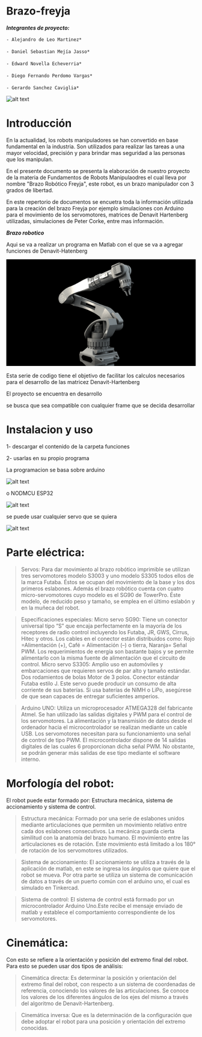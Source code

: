 # Brazo-freyja

***Integrantes de proyecto:***
```
- Alejandro de Leo Martinez*

- Daniel Sebastian Mejía Jasso*

- Edward Novella Echeverria*

- Diego Fernando Perdomo Vargas*

- Gerardo Sanchez Caviglia*
```
![alt text](https://github.com/Cerberus1100010/Brazo-freyja/blob/main/Imagenes/68747470733a2f2f37382e6d656469612e74756d626c722e636f6d2f61326231633631386139366263316137663835633064663063326265636262382f74756d626c725f6d726f776368334d496e317362617633626f315f3530302e676966.gif
)

# Introducción 
En la actualidad, los robots manipuladores se han convertido en base fundamental en la industria. Son utilizados para realizar las tareas a una mayor velocidad, precisión y para brindar mas seguridad a las personas que los manipulan.

En el presente documento se presenta la elaboración de nuestro proyecto de la materia de Fundamentos de Robots Manipulaodres el cual lleva por nombre "Brazo Robótico Freyja", este robot, es un brazo manipulador con 3 grados de libertad.

En este repertorio de documentos se encuetra toda la información utilizada para la creación del brazo Freyja por ejemplo simulaciones con Arduino para el movimiento de los servomotores, matrices de Denavit Hartenberg utilizadas, simulaciones de Peter Corke, entre mas información.

***Brazo robotico***

Aqui se va a realizar un programa en Matlab con el que se va a agregar funciones de Denavit-Hatenberg 


![alt text](https://github.com/Farkas336/Brazo-freyja/blob/main/Imagenes/l15252-industrial-robot-arm-53669.png)

Esta serie de codigo tiene el objetivo de facilitar los calculos necesarios para el desarrollo  de las matricez  Denavit-Hartenberg

El proyecto se encuentra en desarrollo

se busca que sea compatible con cualquier frame que se decida desarrollar

# Instalacion y uso

1- descargar el contenido de la carpeta funciones

2- usarlas  en su propio programa 

La programacion se basa sobre arduino 

![alt text](https://raw.githubusercontent.com/Farkas336/Brazo-freyja/main/Diagramas/a9bb15c7e822f66f57e039a918c56bc2.png)

o NODMCU ESP32

![alt text](https://raw.githubusercontent.com/Farkas336/Brazo-freyja/main/Diagramas/ESP8266-Node-MCU-Module.png)

se puede usar cualquier servo que se quiera

![alt text](https://raw.githubusercontent.com/Farkas336/Brazo-freyja/main/Diagramas/02-19.jpg)


# Parte eléctrica:

>Servos:
Para dar movimiento al brazo robótico imprimible se utilizan tres servomotores modelo S3003 y uno modelo S3305 todos ellos de la marca Futaba. Éstos se ocupan del movimiento de la base y los dos primeros eslabones. Además el brazo robótico cuenta con cuatro micro-servomotores cuyo modelo es el SG90 de TowerPro. Éste modelo, de reducido peso y tamaño, se emplea en el último eslabón y en la muñeca del robot. 

>Especificaciones especiales:
Micro servo SG90:
Tiene un conector universal tipo “S” que encaja perfectamente en la mayoría de los receptores de radio control incluyendo los Futaba, JR, GWS, Cirrus, Hitec y otros. 
Los cables en el conector están distribuidos como: Rojo =Alimentación (+), Café = Alimentación (–) o tierra, Naranja= Señal PWM.
Los requerimientos de energía son bastante bajos y se permite alimentarlo con la misma fuente de alimentación que el circuito de control.
Micro servo S3305:
Amplio uso en automóviles y embarcaciones que requieren servos de par alto y tamaño estándar. Dos rodamientos de bolas Motor de 3 polos. Conector estándar Futaba estilo J.
Este servo puede producir un consumo de alta corriente de sus baterías. Si usa baterías de NiMH o LiPo, asegúrese de que sean capaces de entregar suficientes amperios.


>Arduino UNO:
Utiliza un microprocesador ATMEGA328 del fabricante Atmel. Se han utilizado las salidas digitales y PWM para el control de los servomotores. 
La alimentación y la transmisión de datos desde el ordenador hacia el microcontrolador se realizan mediante un cable USB. Los servomotores necesitan para su funcionamiento una señal de control de tipo PWM. El microcontrolador dispone de 14 salidas digitales de las cuales 6 proporcionan dicha señal PWM. No obstante, se podrán generar más salidas de ese tipo mediante el software interno.


# Morfología del robot:
El robot puede estar formado por:
Estructura mecánica, sistema de accionamiento y sistema de control.

>Estructura mecánica: 
Formado por una serie de eslabones unidos mediante articulaciones que permiten un movimiento relativo entre cada dos eslabones consecutivos. La mecánica guarda cierta similitud con la anatomía del brazo humano. El movimiento entre las articulaciones es de rotación. Este movimiento está limitado a los 180° de rotación de los servomotores utilizados.

>Sistema de accionamiento:
El accionamiento se utiliza a través de la aplicación de matlab, en este se ingresa los ángulos que quiere que el robot se mueva. Por otra parte se utiliza un sistema de comunicación de datos a través de un puerto común con el arduino uno, el cual es simulado en Tinkercad.

>Sistema de control:
El sistema de control está formado por un microcontrolador Arduino Uno.Este recibe el mensaje enviado de matlab y establece el comportamiento correspondiente de los servomotores.

# Cinemática:
Con esto se refiere a la orientación y posición del extremo final del robot.
Para esto se pueden usar dos tipos de análisis:

>Cinemática directa: Es determinar la posición y orientación del extremo final del robot, con respecto a un sistema de coordenadas de referencia, conociendo los valores de las articulaciones. Se conoce los valores de los diferentes ángulos de los ejes del mismo a través del algoritmo de Denavit-Hartenberg.

>Cinemática inversa: Que es la determinación de la configuración que debe adoptar el robot para una posición y orientación del extremo conocidas.
